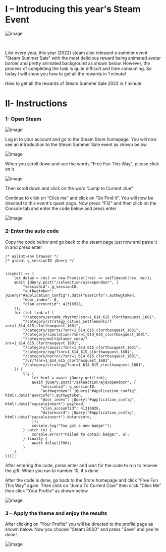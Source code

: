 # I – Introducing this year's Steam Event
![image](https://user-images.githubusercontent.com/104601534/175810831-f4fdf3e4-3724-403e-aca3-e63b097e2b3e.png)

<br>

Like every year, this year (2022) steam also released a summer event "Steam Summer Sale" with the most delicious reward being animated avatar border and pretty animated background as shown below. However, the process of completing the task is quite difficult and time consuming. So today I will show you how to get all the rewards in 1 minute!

How to get all the rewards of Steam Summer Sale 2022 in 1 minute
<br>
# II- Instructions

### 1- Open Steam
![image](https://user-images.githubusercontent.com/104601534/175810278-e40a0812-c57d-440f-b986-dc919ceaddc3.png)
<br>

Log in to your account and go to the Steam Store homepage. You will now see an introduction to the Steam Summer Sale event as shown below
<br>

![image](https://user-images.githubusercontent.com/104601534/175810242-ab333c31-6c7e-468f-876b-790a69950c24.png)


When you scroll down and see the words "Free Fun This Way", please click on it

![image](https://user-images.githubusercontent.com/104601534/175810304-28fb0cf1-db20-4842-9606-930d8547b2df.png)


Then scroll down and click on the word “Jump to Current clue”


Continue to click on “Click me” and click on “Go Find It”. You will now be directed to this event's quest page. Now press “F12” and then click on the Console tab and enter the code below and press enter

![image](https://user-images.githubusercontent.com/104601534/175810483-6264b312-b283-47d6-a217-e1f25a77c716.jpg)


### 2-Enter the auto code
Copy the code below and go back to the steam page just now and paste it in and press enter

```
/* eslint-env browser */
/* global g_sessionID jQuery */


(async() => {
    let delay = (ms) => new Promise((res) => setTimeout(res, ms));
    await jQuery.post("/saleaction/ajaxopendoor", {
        "sessionid": g_sessionID,
        "authwgtoken": jQuery("#application_config").data("userinfo").authwgtoken,
        "door_index": 0,
        "clan_accountid": 41316928,
    });
    for (let link of [
        "/category/arcade_rhythm/?snr=1_614_615_clorthaxquest_1601",
        "/category/strategy_cities_settlements/?snr=1_614_615_clorthaxquest_1601",
        "/category/sports/?snr=1_614_615_clorthaxquest_1601",
        "/category/simulation/?snr=1_614_615_clorthaxquest_1601",
        "/category/multiplayer_coop/?snr=1_614_615_clorthaxquest_1601",
        "/category/casual/?snr=1_614_615_clorthaxquest_1601",
        "/category/rpg/?snr=1_614_615_clorthaxquest_1601",
        "/category/horror/?snr=1_614_615_clorthaxquest_1601",
        "/vr/?snr=1_614_615_clorthaxquest_1601",
        "/category/strategy/?snr=1_614_615_clorthaxquest_1601",
    ]) {
        try {
            let html = await jQuery.get(link);
            await jQuery.post("/saleaction/ajaxopendoor", {
                "sessionid": g_sessionID,
                "authwgtoken": jQuery("#application_config", html).data("userinfo").authwgtoken,
                "door_index": jQuery("#application_config", html).data("capsuleinsert").payload,
                "clan_accountid": 41316928,
                "datarecord": jQuery("#application_config", html).data("capsuleinsert").datarecord,
            });
            console.log("You got a new badge!");
        } catch (e) {
            console.error("Failed to obtain badge!", e);
        } finally {
            await delay(1500);
        }
    }
})();
```

After entering the code, press enter and wait for the code to run to receive the gift. When you run to number 10, it's done

After the code is done, go back to the Store homepage and click “Free Fun This Way” again. Then click on “Jump To Current Clue” then click “Click Me” then click “Your Profile” as shown below

![image](https://user-images.githubusercontent.com/104601534/175810542-a0e788fc-bd2d-4b80-8606-f32f773ec256.png)


### 3 – Apply the theme and enjoy the results
After clicking on “Your Profile” you will be directed to the profile page as shown below. Now you choose "Steam 3000" and press "Save" and you're done!

![image](https://user-images.githubusercontent.com/104601534/175810558-880f3b84-7ae3-4e42-b7cd-201adaa711ea.png)


